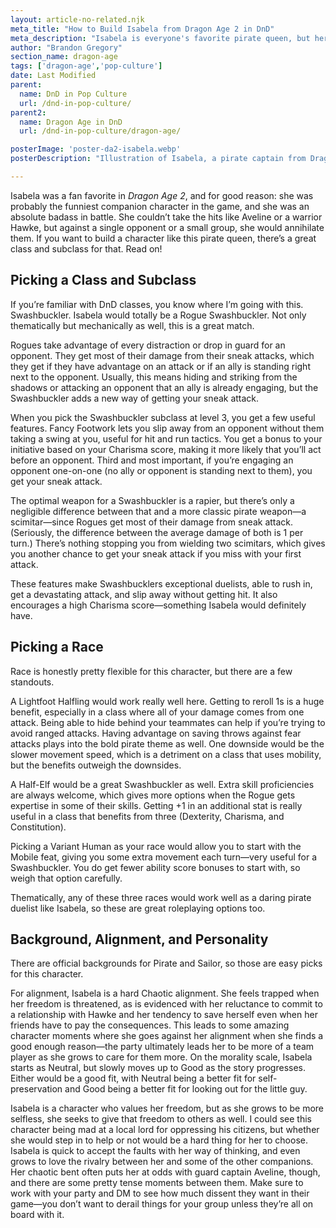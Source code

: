 ```yaml
---
layout: article-no-related.njk
meta_title: "How to Build Isabela from Dragon Age 2 in DnD"
meta_description: "Isabela is everyone's favorite pirate queen, but her flashy dueling style makes for a great DnD character. Check out this guide to learn how to make her in DnD."
author: "Brandon Gregory"
section_name: dragon-age
tags: ['dragon-age','pop-culture']
date: Last Modified
parent:
  name: DnD in Pop Culture
  url: /dnd-in-pop-culture/
parent2:
  name: Dragon Age in DnD
  url: /dnd-in-pop-culture/dragon-age/

posterImage: 'poster-da2-isabela.webp'
posterDescription: "Illustration of Isabela, a pirate captain from Dragon Age 2, slashing her scimitar"

---
```


Isabela was a fan favorite in _Dragon Age 2_, and for good reason: she was probably the funniest companion character in the game, and she was an absolute badass in battle. She couldn’t take the hits like Aveline or a warrior Hawke, but against a single opponent or a small group, she would annihilate them. If you want to build a character like this pirate queen, there’s a great class and subclass for that. Read on!


## Picking a Class and Subclass

If you’re familiar with DnD classes, you know where I’m going with this. Swashbuckler. Isabela would totally be a Rogue Swashbuckler. Not only thematically but mechanically as well, this is a great match.

Rogues take advantage of every distraction or drop in guard for an opponent. They get most of their damage from their sneak attacks, which they get if they have advantage on an attack or if an ally is standing right next to the opponent. Usually, this means hiding and striking from the shadows or attacking an opponent that an ally is already engaging, but the Swashbuckler adds a new way of getting your sneak attack.

When you pick the Swashbuckler subclass at level 3, you get a few useful features. Fancy Footwork lets you slip away from an opponent without them taking a swing at you, useful for hit and run tactics. You get a bonus to your initiative based on your Charisma score, making it more likely that you’ll act before an opponent. Third and most important, if you’re engaging an opponent one-on-one (no ally or opponent is standing next to them), you get your sneak attack.

The optimal weapon for a Swashbuckler is a rapier, but there’s only a negligible difference between that and a more classic pirate weapon—a scimitar—since Rogues get most of their damage from sneak attack. (Seriously, the difference between the average damage of both is 1 per turn.) There’s nothing stopping you from wielding two scimitars, which gives you another chance to get your sneak attack if you miss with your first attack.

These features make Swashbucklers exceptional duelists, able to rush in, get a devastating attack, and slip away without getting hit. It also encourages a high Charisma score—something Isabela would definitely have.


## Picking a Race

Race is honestly pretty flexible for this character, but there are a few standouts.

A Lightfoot Halfling would work really well here. Getting to reroll 1s is a huge benefit, especially in a class where all of your damage comes from one attack. Being able to hide behind your teammates can help if you’re trying to avoid ranged attacks. Having advantage on saving throws against fear attacks plays into the bold pirate theme as well. One downside would be the slower movement speed, which is a detriment on a class that uses mobility, but the benefits outweigh the downsides.

A Half-Elf would be a great Swashbuckler as well. Extra skill proficiencies are always welcome, which gives more options when the Rogue gets expertise in some of their skills. Getting +1 in an additional stat is really useful in a class that benefits from three (Dexterity, Charisma, and Constitution).

Picking a Variant Human as your race would allow you to start with the Mobile feat, giving you some extra movement each turn—very useful for a Swashbuckler. You do get fewer ability score bonuses to start with, so weigh that option carefully.

Thematically, any of these three races would work well as a daring pirate duelist like Isabela, so these are great roleplaying options too.


## Background, Alignment, and Personality

There are official backgrounds for Pirate and Sailor, so those are easy picks for this character.

For alignment, Isabela is a hard Chaotic alignment. She feels trapped when her freedom is threatened, as is evidenced with her reluctance to commit to a relationship with Hawke and her tendency to save herself even when her friends have to pay the consequences. This leads to some amazing character moments where she goes against her alignment when she finds a good enough reason—the party ultimately leads her to be more of a team player as she grows to care for them more. On the morality scale, Isabela starts as Neutral, but slowly moves up to Good as the story progresses. Either would be a good fit, with Neutral being a better fit for self-preservation and Good being a better fit for looking out for the little guy.

Isabela is a character who values her freedom, but as she grows to be more selfless, she seeks to give that freedom to others as well. I could see this character being mad at a local lord for oppressing his citizens, but whether she would step in to help or not would be a hard thing for her to choose. Isabela is quick to accept the faults with her way of thinking, and even grows to love the rivalry between her and some of the other companions. Her chaotic bent often puts her at odds with guard captain Aveline, though, and there are some pretty tense moments between them. Make sure to work with your party and DM to see how much dissent they want in their game—you don’t want to derail things for your group unless they’re all on board with it.
